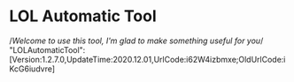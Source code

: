 # LOL Automatic Tool
/*Welcome to use this tool, I'm glad to make something useful for you*/
"LOLAutomaticTool":[Version:1.2.7.0,UpdateTime:2020.12.01,UrlCode:i62W4izbmxe;OldUrlCode:iKcG6iudvre]
